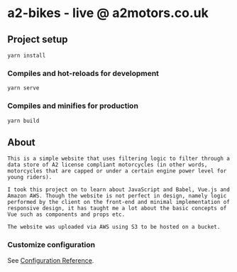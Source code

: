 # a2-bikes - live @ a2motors.co.uk

## Project setup
```
yarn install
```

### Compiles and hot-reloads for development
```
yarn serve
```

### Compiles and minifies for production
```
yarn build
```

## About
```
This is a simple website that uses filtering logic to filter through a data store of A2 license compliant motorcycles (in other words, motorcycles that are capped or under a certain engine power level for young riders).

I took this project on to learn about JavaScript and Babel, Vue.js and Amazon AWS. Though the website is not perfect in design, namely logic performed by the client on the front-end and minimal implementation of responsive design, it has taught me a lot about the basic concepts of Vue such as components and props etc.

The website was uploaded via AWS using S3 to be hosted on a bucket.
```

### Customize configuration
See [Configuration Reference](https://cli.vuejs.org/config/).
